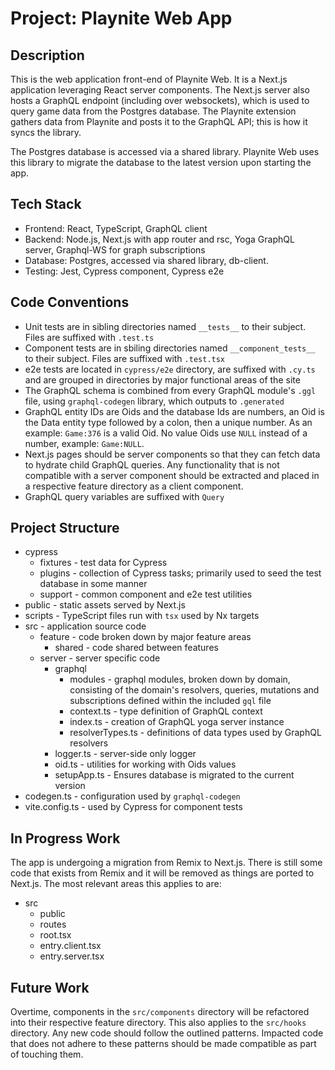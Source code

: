 # Project: Playnite Web App

## Description

This is the web application front-end of Playnite Web. It is a Next.js application leveraging React server components. The Next.js server also hosts a GraphQL endpoint (including over websockets), which is used to query game data from the Postgres database. The Playnite extension gathers data from Playnite and posts it to the GraphQL API; this is how it syncs the library.

The Postgres database is accessed via a shared library. Playnite Web uses this library to migrate the database to the latest version upon starting the app.

## Tech Stack

- Frontend: React, TypeScript, GraphQL client
- Backend: Node.js, Next.js with app router and rsc, Yoga GraphQL server, Graphql-WS for graph subscriptions
- Database: Postgres, accessed via shared library, db-client.
- Testing: Jest, Cypress component, Cypress e2e

## Code Conventions

- Unit tests are in sibling directories named `__tests__` to their subject. Files are suffixed with `.test.ts`
- Component tests are in sbiling directories named `__component_tests__` to their subject. Files are suffixed with `.test.tsx`
- e2e tests are located in `cypress/e2e` directory, are suffixed with `.cy.ts` and are grouped in directories by major functional areas of the site
- The GraphQL schema is combined from every GraphQL module's `.ggl` file, using `graphql-codegen` library, which outputs to `.generated`
- GraphQL entity IDs are Oids and the database Ids are numbers, an Oid is the Data entity type followed by a colon, then a unique number. As an example: `Game:376` is a valid Oid. No value Oids use `NULL` instead of a number, example: `Game:NULL`.
- Next.js pages should be server components so that they can fetch data to hydrate child GraphQL queries. Any functionality that is not compatible with a server component should be extracted and placed in a respective feature directory as a client component.
- GraphQL query variables are suffixed with `Query`

## Project Structure

- cypress
  - fixtures - test data for Cypress
  - plugins - collection of Cypress tasks; primarily used to seed the test database in some manner
  - support - common component and e2e test utilities
- public - static assets served by Next.js
- scripts - TypeScript files run with `tsx` used by Nx targets
- src - application source code
  - feature - code broken down by major feature areas
    - shared - code shared between features
  - server - server specific code
    - graphql
      - modules - graphql modules, broken down by domain, consisting of the domain's resolvers, queries, mutations and subscriptions defined within the included `gql` file
      - context.ts - type definition of GraphQL context
      - index.ts - creation of GraphQL yoga server instance
      - resolverTypes.ts - definitions of data types used by GraphQL resolvers
    - logger.ts - server-side only logger
    - oid.ts - utilities for working with Oids values
    - setupApp.ts - Ensures database is migrated to the current version
- codegen.ts - configuration used by `graphql-codegen`
- vite.config.ts - used by Cypress for component tests

## In Progress Work

The app is undergoing a migration from Remix to Next.js. There is still some code that exists from Remix and it will be removed as things are ported to Next.js. The most relevant areas this applies to are:

- src
  - public
  - routes
  - root.tsx
  - entry.client.tsx
  - entry.server.tsx

## Future Work

Overtime, components in the `src/components` directory will be refactored into their respective feature directory. This also applies to the `src/hooks` directory. Any new code should follow the outlined patterns. Impacted code that does not adhere to these patterns should be made compatible as part of touching them.
